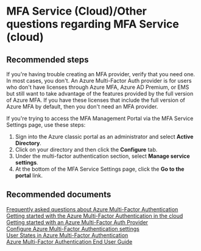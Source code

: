 <properties 
    pageTitle="MFA Service (Cloud)/Other questions regarding MFA Service (cloud)"
    description="MFA Service (Cloud)/Other questions regarding MFA Service (cloud)"
    service="microsoft.multifactorauthentication"
    resource="Microsoft_AAD_IAM"
    authors="tjwasser"
    selfHelpType="generic"
    supportTopicIds="32565587"
    productPesIds="14947"
    cloudEnvironments="public"
 />

# MFA Service (Cloud)/Other questions regarding MFA Service (cloud)

## **Recommended steps**
If you're having trouble creating an MFA provider, verify that you need one. In most cases, you don't. An Azure Multi-Factor Auth provider is for users who don't have licenses through Azure MFA, Azure AD Premium, or EMS but still want to take advantage of the features provided by the full version of Azure MFA. If you have these licenses that include the full version of Azure MFA by default, then you don't need an MFA provider.  

If you're trying to access the MFA Management Portal via the MFA Service Settings page, use these steps: 

1. Sign into the Azure classic portal as an administrator and select **Active Directory**. 
2. Click on your directory and then click the **Configure** tab. 
3. Under the multi-factor authentication section, select **Manage service settings**. 
4. At the bottom of the MFA Service Settings page, click the **Go to the portal** link.

## **Recommended documents**
 
[Frequently asked questions about Azure Multi-Factor Authentication](https://docs.microsoft.com/azure/multi-factor-authentication/multi-factor-authentication-faq)  
[Getting started with the Azure Multi-Factor Authentication in the cloud](https://docs.microsoft.com/azure/multi-factor-authentication/multi-factor-authentication-get-started-cloud)  
[Getting started with an Azure Multi-Factor Auth Provider](https://docs.microsoft.com/azure/multi-factor-authentication/multi-factor-authentication-get-started-auth-provider)  
[Configure Azure Multi-Factor Authentication settings](https://docs.microsoft.com/azure/multi-factor-authentication/multi-factor-authentication-whats-next)  
[User States in Azure Multi-Factor Authentication](https://docs.microsoft.com/azure/multi-factor-authentication/multi-factor-authentication-get-started-user-states)  
[Azure Multi-Factor Authentication End User Guide](https://docs.microsoft.com/azure/multi-factor-authentication/end-user/multi-factor-authentication-end-user)  
